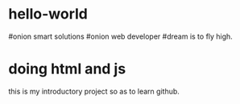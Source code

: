 # hello-world
#onion smart solutions
#onion web developer
#dream is to fly high.
# doing html and js
this is my introductory project so as to learn github.
